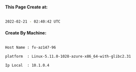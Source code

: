 
   
#### This Page Create at:

```bash

2022-02-21 - 02:40:42 UTC

```

#### Create By Machine:

```bash

Host Name : fv-az147-96

platform  : Linux-5.11.0-1028-azure-x86_64-with-glibc2.31

Ip Local  : 10.1.0.4

```

